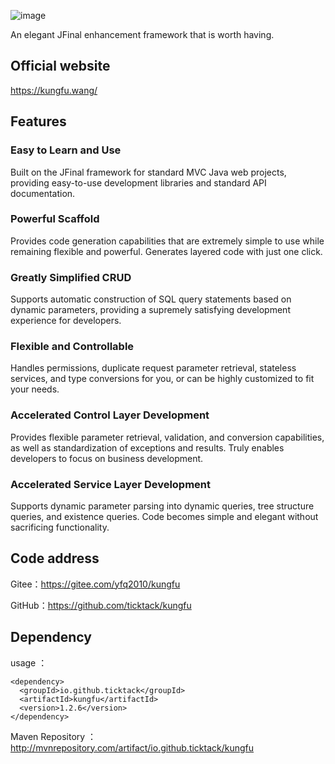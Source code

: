 ![image](https://youyayisheng.oss-cn-beijing.aliyuncs.com/kungfu/@/logo.png)

An elegant JFinal enhancement framework that is worth having.

## Official website

https://kungfu.wang/

## Features

### Easy to Learn and Use
Built on the JFinal framework for standard MVC Java web projects, providing easy-to-use development libraries and standard API documentation.

### Powerful Scaffold
Provides code generation capabilities that are extremely simple to use while remaining flexible and powerful. Generates layered code with just one click.

### Greatly Simplified CRUD
Supports automatic construction of SQL query statements based on dynamic parameters, providing a supremely satisfying development experience for developers.

### Flexible and Controllable
Handles permissions, duplicate request parameter retrieval, stateless services, and type conversions for you, or can be highly customized to fit your needs.

### Accelerated Control Layer Development
Provides flexible parameter retrieval, validation, and conversion capabilities, as well as standardization of exceptions and results. Truly enables developers to focus on business development.

### Accelerated Service Layer Development
Supports dynamic parameter parsing into dynamic queries, tree structure queries, and existence queries. Code becomes simple and elegant without sacrificing functionality.

## Code address

Gitee：https://gitee.com/yfq2010/kungfu

GitHub：https://github.com/ticktack/kungfu

## Dependency
usage ：
```
<dependency>
  <groupId>io.github.ticktack</groupId>
  <artifactId>kungfu</artifactId>
  <version>1.2.6</version>
</dependency>

```
 
Maven Repository ：
http://mvnrepository.com/artifact/io.github.ticktack/kungfu
